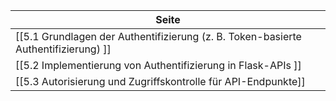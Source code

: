 | Seite | 
| ----------- | 
| [[5.1 Grundlagen der Authentifizierung (z. B. Token-basierte Authentifizierung) ]] |
| [[5.2 Implementierung von Authentifizierung in Flask-APIs ]] | 
| [[5.3 Autorisierung und Zugriffskontrolle für API-Endpunkte]] |
